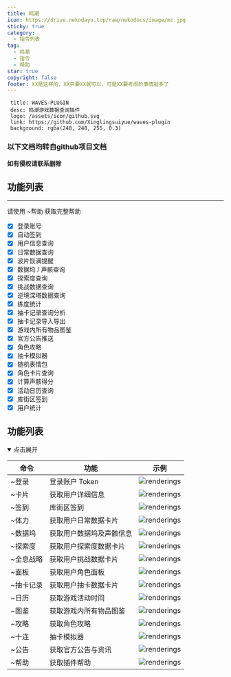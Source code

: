 ```yaml
---
title: 鸣潮
icon: https://drive.nekodayo.top/raw/nekodocs/image/mc.jpg
sticky: true
category:
  - 指令列表
tag:
  - 鸣潮
  - 指令
  - 帮助
star: true
copyright: false
footer: XX是这样的，XX只要XX就可以，可是XX要考虑的事情就多了
---
```


 ```component VPCard
  title: WAVES-PLUGIN
  desc: 鸣潮游戏数据查询插件
  logo: /assets/icon/github.svg
  link: https://github.com/Xinglingsuiyue/waves-plugin
  background: rgba(248, 248, 255, 0.3)
  ```

### **以下文档均转自github项目文档**  
**如有侵权请联系删除**

## 功能列表
---
请使用 ~帮助 获取完整帮助

- [x] 登录账号
- [x] 自动签到
- [x] 用户信息查询
- [x] 日常数据查询
- [x] 波片恢满提醒
- [x] 数据坞 / 声骸查询
- [x] 探索度查询
- [x] 挑战数据查询
- [x] 逆境深塔数据查询
- [x] 练度统计
- [x] 抽卡记录查询分析
- [x] 抽卡记录导入导出
- [x] 游戏内所有物品图鉴
- [x] 官方公告推送
- [x] 角色攻略
- [x] 抽卡模拟器
- [x] 随机表情包
- [x] 角色卡片查询
- [x] 计算声骸得分
- [x] 活动日历查询
- [x] 库街区签到
- [x] 用户统计

## 功能列表

<details open="">
<summary>点击展开</summary>

| 命令      | 功能                   | 示例                                                                                                                                                                       |
|-----------|------------------------|----------------------------------------------------------------------------------------------------------------------------------------------------------------------------|
| ~登录     | 登录账户 Token         | ![renderings](https://cdn.jsdelivr.net/gh/erzaozi/waves-plugin@main/resources/readme/Bind.png)                                                                             |
| ~卡片     | 获取用户详细信息       | ![renderings](https://cdn.jsdelivr.net/gh/erzaozi/waves-plugin@main/resources/readme/User.png)                                                                             |
| ~签到     | 库街区签到             | ![renderings](https://cdn.jsdelivr.net/gh/erzaozi/waves-plugin@main/resources/readme/SignIn.png)                                                                          |
| ~体力     | 获取用户日常数据卡片   | ![renderings](https://cdn.jsdelivr.net/gh/erzaozi/waves-plugin@main/resources/readme/Sanity.png)                                                                          |
| ~数据坞   | 获取用户数据坞及声骸信息 | ![renderings](https://cdn.jsdelivr.net/gh/erzaozi/waves-plugin@main/resources/readme/Calabash.png)                                                                        |
| ~探索度   | 获取用户探索度数据卡片 | ![renderings](https://cdn.jsdelivr.net/gh/erzaozi/waves-plugin@main/resources/readme/Explore.png)                                                                        |
| ~全息战略 | 获取用户挑战数据卡片   | ![renderings](https://cdn.jsdelivr.net/gh/erzaozi/waves-plugin@main/resources/readme/Challenge.png)                                                                      |
| ~面板     | 获取用户角色面板       | ![renderings](https://cdn.jsdelivr.net/gh/erzaozi/waves-plugin@main/resources/readme/Panel.png)                                                                          |
| ~抽卡记录 | 获取用户抽卡数据卡片   | ![renderings](https://cdn.jsdelivr.net/gh/erzaozi/waves-plugin@main/resources/readme/Gacha.png)                                                                          |
| ~日历     | 获取游戏活动时间       | ![renderings](https://cdn.jsdelivr.net/gh/erzaozi/waves-plugin@main/resources/readme/Calendar.png)                                                                       |
| ~图鉴     | 获取游戏内所有物品图鉴 | ![renderings](https://cdn.jsdelivr.net/gh/erzaozi/waves-plugin@main/resources/readme/Guide.png)                                                                          |
| ~攻略     | 获取角色攻略           | ![renderings](https://cdn.jsdelivr.net/gh/erzaozi/waves-plugin@main/resources/readme/Strategy.png)                                                                       |
| ~十连     | 抽卡模拟器             | ![renderings](https://cdn.jsdelivr.net/gh/erzaozi/waves-plugin@main/resources/readme/Simulator.png)                                                                      |
| ~公告     | 获取官方公告与资讯     | ![renderings](https://cdn.jsdelivr.net/gh/erzaozi/waves-plugin@main/resources/readme/News.png)                                                                           |
| ~帮助     | 获取插件帮助           | ![renderings](https://cdn.jsdelivr.net/gh/erzaozi/waves-plugin@main/resources/readme/Help.png)                                                                           |

</details>
